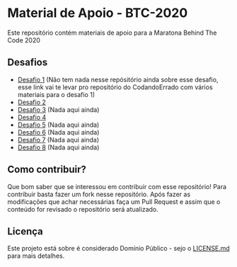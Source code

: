 # Material de Apoio - BTC-2020
Este repositório contém materiais de apoio para a Maratona Behind The Code 2020

## Desafios

- [Desafio 1](https://github.com/CodandoErrado/desafio-1-btc-imagens) (Não tem nada nesse repósitório ainda sobre esse desafio, esse link vai te levar pro repositório do CodandoErrado com vários materiais para o desafio 1)
- [Desafio 2](https://github.com/joelschutz/material-de-apoio-btc-2020/blob/master/Desafio%202/desafio-2.md)
- [Desafio 3]() (Nada aqui ainda)
- [Desafio 4](https://github.com/joelschutz/material-de-apoio-btc-2020/blob/master/Desafio%204/desafio-4.md)
- [Desafio 5]() (Nada aqui ainda)
- [Desafio 6]() (Nada aqui ainda)
- [Desafio 7]() (Nada aqui ainda)
- [Desafio 8]() (Nada aqui ainda)


## Como contribuir?
Que bom saber que se interessou em contribuir com esse repositório! Para contribuir basta fazer um fork nesse repositório. Após fazer as modificações que achar necessárias faça um Pull Request e assim que o conteúdo for revisado o repositório será atualizado.

## Licença

Este projeto está sobre é considerado Domínio Público - sejo o [LICENSE.md](LICENSE.md) para mais detalhes.
